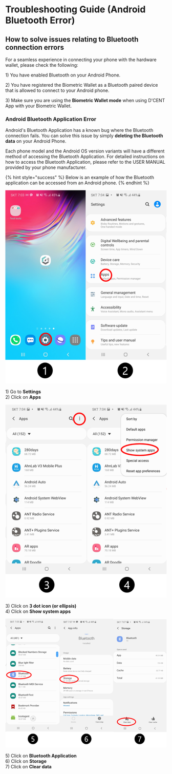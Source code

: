 # Troubleshooting Guide \(Android Bluetooth Error\)

## How to solve issues relating to Bluetooth connection errors

For a seamless experience in connecting your phone with the hardware wallet, please check the following:

1\) You have enabled Bluetooth on your Android Phone.

2\) You have registered the Biometric Wallet as a Bluetooth paired device that is allowed to connect to your Android phone.

3\) Make sure you are using the **Biometric Wallet mode** when using D'CENT App with your Biometric Wallet.

### Android Bluetooth Application Error

Android's Bluetooth Application has a known bug where the Bluetooth connection fails. You can solve this issue by simply **deleting the Bluetooth data** on your Android Phone. 

Each phone model and the Android OS version variants will have a different method of accessing the Bluetooth Application. For detailed instructions on how to access the Bluetooth Application, please refer to the USER MANUAL provided by your phone manufacturer. 

{% hint style="success" %}
Below is an example of how the Bluetooth application can be accessed from an Android phone.
{% endhint %}

![](../../.gitbook/assets/3%20%289%29.png)

1\) Go to **Settings**  
2\) Click on **Apps**

![](../../.gitbook/assets/4%20%286%29.png)

3\) Click on **3 dot icon \(or ellipsis\)**  
4\) Click on **Show system apps**

![](../../.gitbook/assets/5%20%284%29.png)

5\) Click on **Bluetooth Application**  
6\) Click on **Storage**  
7\) Click on **Clear data**

